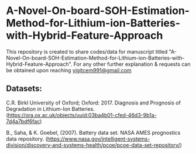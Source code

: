 # A-Novel-On-board-SOH-Estimation-Method-for-Lithium-ion-Batteries-with-Hybrid-Feature-Approach

This repository is created to share codes/data for manuscript titled "A-Novel-On-board-SOH-Estimation-Method-for-Lithium-ion-Batteries-with-Hybrid-Feature-Approach". For any other further explanation & requests can be obtained upon reaching yigitcem991@gmail.com

## Datasets: 
C.R. Birkl University of Oxford; Oxford: 2017. Diagnosis and Prognosis of Degradation in Lithium-Ion Batteries. (https://ora.ox.ac.uk/objects/uuid:03ba4b01-cfed-46d3-9b1a-7d4a7bdf6fac)

B.,  Saha, & K. Goebel, (2007). Battery data set. NASA AMES prognostics data repository. (https://www.nasa.gov/intelligent-systems-division/discovery-and-systems-health/pcoe/pcoe-data-set-repository/)
